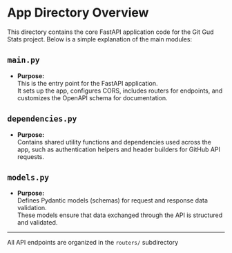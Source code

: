 # App Directory Overview

This directory contains the core FastAPI application code for the Git Gud Stats project. Below is a simple explanation of the main modules:

## `main.py`
- **Purpose:**  
  This is the entry point for the FastAPI application.  
  It sets up the app, configures CORS, includes routers for endpoints, and customizes the OpenAPI schema for documentation.

## `dependencies.py`
- **Purpose:**  
  Contains shared utility functions and dependencies used across the app, such as authentication helpers and header builders for GitHub API requests.

## `models.py`
- **Purpose:**  
  Defines Pydantic models (schemas) for request and response data validation.  
  These models ensure that data exchanged through the API is structured and validated.

---

All API endpoints are organized in the `routers/` subdirectory
